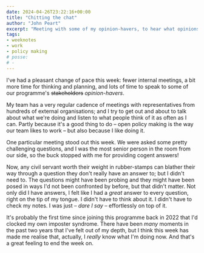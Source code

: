 ```yaml
---
date: 2024-04-26T23:22:16+00:00
title: "Chitting the chat"
author: "John Peart"
excerpt: "Meeting with some of my opinion-havers, to hear what opinions they have."
tags:
- weeknotes
- work
- policy making
# posse:
# - 
---
```


I've had a pleasant change of pace this week: fewer internal meetings, a bit more time for thinking and planning, and lots of time to speak to some of our programme's ~~stakeholders~~ *opinion-havers*.

My team has a very regular cadence of meetings with representatives from hundreds of external organisations; and I try to get out and about to talk about what we're doing and listen to what people think of it as often as I can. Partly because it's a good thing to do – open policy making is the way our team likes to work – but also because I like doing it.

One particular meeting stood out this week. We were asked some pretty challenging questions, and I was the most senior person in the room from our side, so the buck stopped with me for providing cogent answers!

Now, any civil servant worth their weight in rubber-stamps can blather their way through a question they don't really have an answer to; but I didn't need to. The questions might have been probing and they might have been posed in ways I'd not been confronted by before, but that didn't matter. Not only did I have answers, I felt like I had a *great* answer to every question, right on the tip of my tongue. I didn't have to think about it. I didn't have to check my notes. I was just – *dare I say* – effortlessly on top of it.

It's probably the first time since joining this programme back in 2022 that I'd clocked my own imposter syndrome. There have been *many* moments in the past two years that I've felt out of my depth, but I think this week has made me realise that, actually, I *really* know what I'm doing now. And that's a great feeling to end the week on.